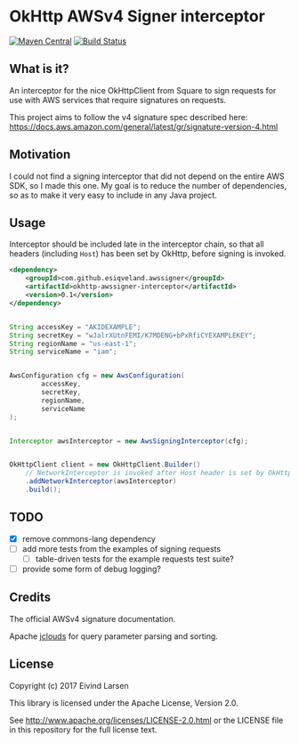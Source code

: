 # OkHttp AWSv4 Signer interceptor

  [![Maven Central](https://maven-badges.herokuapp.com/maven-central/com.github.esiqveland.awssigner/okhttp-awssigner-interceptor/badge.svg)](https://maven-badges.herokuapp.com/maven-central/com.github.esiqveland.awssigner/okhttp-awssigner-interceptor/)
  [![Build Status](https://circleci.com/gh/esiqveland/okhttp-awssigner.svg?&style=shield)](https://circleci.com/gh/esiqveland/okhttp-awssigner)

## What is it?

An interceptor for the nice OkHttpClient from Square to sign requests for use with AWS services that require signatures on requests.

This project aims to follow the v4 signature spec described here: https://docs.aws.amazon.com/general/latest/gr/signature-version-4.html


## Motivation

I could not find a signing interceptor that did not depend on the entire AWS SDK, so I made this one.
My goal is to reduce the number of dependencies, so as to make it very easy to include in any Java project.


## Usage

Interceptor should be included late in the interceptor chain, so that all headers (including `Host`) has been set by OkHttp,
before signing is invoked.

```xml
<dependency>
    <groupId>com.github.esiqveland.awssigner</groupId>
    <artifactId>okhttp-awssigner-interceptor</artifactId>
    <version>0.1</version>
</dependency>
```


```java

String accessKey = "AKIDEXAMPLE";
String secretKey = "wJalrXUtnFEMI/K7MDENG+bPxRfiCYEXAMPLEKEY";
String regionName = "us-east-1";
String serviceName = "iam";


AwsConfiguration cfg = new AwsConfiguration(
        accessKey,
        secretKey,
        regionName,
        serviceName
);


Interceptor awsInterceptor = new AwsSigningInterceptor(cfg);


OkHttpClient client = new OkHttpClient.Builder()
    // NetworkInterceptor is invoked after Host header is set by OkHttpClient, so use this
    .addNetworkInterceptor(awsInterceptor)
    .build();

```

## TODO
 - [X] remove commons-lang dependency
 - [ ] add more tests from the examples of signing requests
   - [ ] table-driven tests for the example requests test suite?
 - [ ] provide some form of debug logging?

## Credits

The official AWSv4 signature documentation.

Apache [jclouds](https://github.com/jclouds/jclouds) for query parameter parsing and sorting.

## License

Copyright (c) 2017 Eivind Larsen

This library is licensed under the Apache License, Version 2.0.

See http://www.apache.org/licenses/LICENSE-2.0.html or the LICENSE file in this repository for the full license text.

